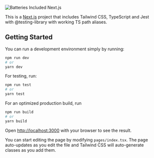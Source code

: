 ![Batteries Included Next.js](https://i.imgur.com/EeZzfO0.png)

This is a [Next.js](https://nextjs.org/) project that includes Tailwind CSS, TypeScript and Jest with @testing-library with working TS path aliases.

## Getting Started

You can run a development environment simply by running:

```bash
npm run dev
# or
yarn dev
```

For testing, run:

```bash
npm run test
# or
yarn test
```

For an optimized production build, run

```bash
npm run build
# or
yarn build
```

Open [http://localhost:3000](http://localhost:3000) with your browser to see the result.

You can start editing the page by modifying `pages/index.tsx`. The page auto-updates as you edit the file and Tailwind CSS will auto-generate classes as you add them.
